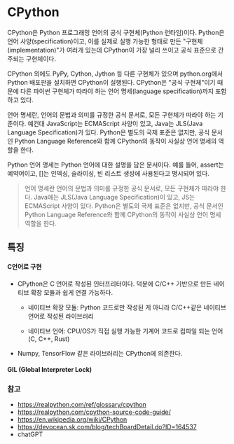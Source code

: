 # CPython
CPython은 Python 프로그래밍 언어의 공식 구현체(Python 런타임)이다. Python은 언어 사양(specification)이고, 이를 실제로 실행 가능한 형태로 만든 "구현체(implementation)"가 여러개 있는데 CPython이 가장 널리 쓰이고 공식 표준으로 간주되는 구현체이다. 

CPython 외에도 PyPy, Cython, Jython 등 다른 구현체가 있으며 python.org에서 Python 배포판을 설치하면 CPython이 실행된다. CPython은 "공식 구현체"이기 때문에 다른 파이썬 구현체가 따라야 하는 언어 명세(language specification)까지 포함하고 있다.

언어 명세란, 언어의 문법과 의미를 규정한 공식 문서로, 모든 구현체가 따라야 하는 기준이다. 예컨대 JavaScript는 ECMAScript 사양이 있고, Java는 JLS(Java Language Specification)가 있다. Python은 별도의 국제 표준은 없지만, 공식 문서인 Python Language Reference와 함께 CPython의 동작이 사실상 언어 명세의 역할을 한다.

Python 언어 명세는 Python 언어에 대한 설명을 담은 문서이다. 예를 들어, assert는 예약어이고, []는 인덱싱, 슬라이싱, 빈 리스트 생성에 사용된다고 명시되어 있다.

> 언어 명세란 언어의 문법과 의미를 규정한 공식 문서로, 모든 구현체가 따라야 한다. Java에는 JLS(Java Language Specification)이 있고, JS는 ECMAScript 사양이 있다. Python은 별도의 국제 표준은 없지만, 공식 문서인 Python Language Reference와 함께 CPython의 동작이 사실상 언어 명세 역할을 한다.

## 특징
#### C언어로 구현
- CPython은 C 언어로 작성된 인터프리터이다. 덕분에 C/C++ 기반으로 만든 네이티브 확장 모듈과 쉽게 연결 가능하다.
  - 네이티브 확장 모듈: Python 코드로만 작성된 게 아니라 C/C++같은 네이티브 언어로 작성된 라이브러리
  
  - 네이티브 언어: CPU/OS가 직접 실행 가능한 기계어 코드로 컴파일 되는 언어(C, C++, Rust)

- Numpy, TensorFlow 같은 라이브러리는 CPython에 의존한다.

#### GIL (Global Interpreter Lock)


### 참고
- https://realpython.com/ref/glossary/cpython
- https://realpython.com/cpython-source-code-guide/
- https://en.wikipedia.org/wiki/CPython
- https://devocean.sk.com/blog/techBoardDetail.do?ID=164537
- chatGPT
